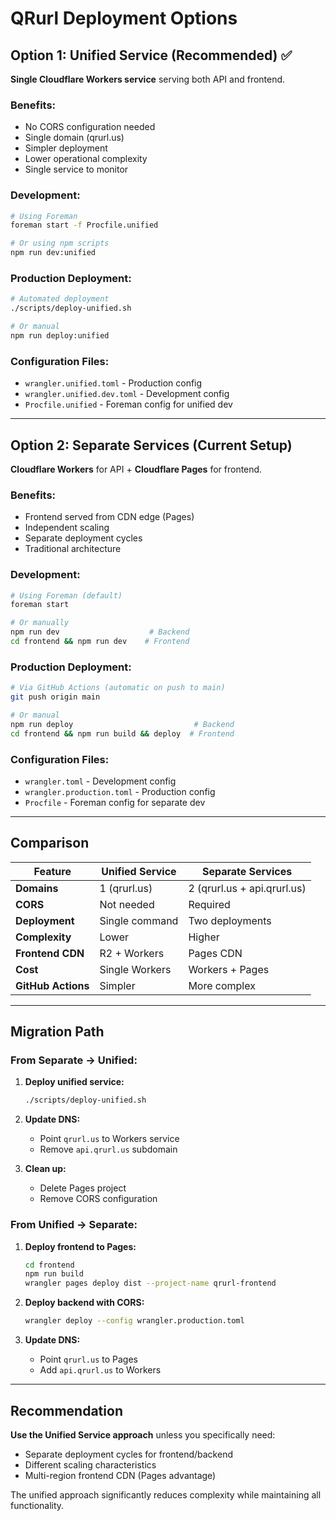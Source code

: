 # QRurl Deployment Options

## Option 1: Unified Service (Recommended) ✅

**Single Cloudflare Workers service** serving both API and frontend.

### Benefits:
- No CORS configuration needed
- Single domain (qrurl.us)
- Simpler deployment
- Lower operational complexity
- Single service to monitor

### Development:
```bash
# Using Foreman
foreman start -f Procfile.unified

# Or using npm scripts
npm run dev:unified
```

### Production Deployment:
```bash
# Automated deployment
./scripts/deploy-unified.sh

# Or manual
npm run deploy:unified
```

### Configuration Files:
- `wrangler.unified.toml` - Production config
- `wrangler.unified.dev.toml` - Development config
- `Procfile.unified` - Foreman config for unified dev

---

## Option 2: Separate Services (Current Setup)

**Cloudflare Workers** for API + **Cloudflare Pages** for frontend.

### Benefits:
- Frontend served from CDN edge (Pages)
- Independent scaling
- Separate deployment cycles
- Traditional architecture

### Development:
```bash
# Using Foreman (default)
foreman start

# Or manually
npm run dev                    # Backend
cd frontend && npm run dev    # Frontend
```

### Production Deployment:
```bash
# Via GitHub Actions (automatic on push to main)
git push origin main

# Or manual
npm run deploy                           # Backend
cd frontend && npm run build && deploy  # Frontend
```

### Configuration Files:
- `wrangler.toml` - Development config
- `wrangler.production.toml` - Production config
- `Procfile` - Foreman config for separate dev

---

## Comparison

| Feature | Unified Service | Separate Services |
|---------|----------------|-------------------|
| **Domains** | 1 (qrurl.us) | 2 (qrurl.us + api.qrurl.us) |
| **CORS** | Not needed | Required |
| **Deployment** | Single command | Two deployments |
| **Complexity** | Lower | Higher |
| **Frontend CDN** | R2 + Workers | Pages CDN |
| **Cost** | Single Workers | Workers + Pages |
| **GitHub Actions** | Simpler | More complex |

---

## Migration Path

### From Separate → Unified:

1. **Deploy unified service:**
   ```bash
   ./scripts/deploy-unified.sh
   ```

2. **Update DNS:**
   - Point `qrurl.us` to Workers service
   - Remove `api.qrurl.us` subdomain

3. **Clean up:**
   - Delete Pages project
   - Remove CORS configuration

### From Unified → Separate:

1. **Deploy frontend to Pages:**
   ```bash
   cd frontend
   npm run build
   wrangler pages deploy dist --project-name qrurl-frontend
   ```

2. **Deploy backend with CORS:**
   ```bash
   wrangler deploy --config wrangler.production.toml
   ```

3. **Update DNS:**
   - Point `qrurl.us` to Pages
   - Add `api.qrurl.us` to Workers

---

## Recommendation

**Use the Unified Service approach** unless you specifically need:
- Separate deployment cycles for frontend/backend
- Different scaling characteristics
- Multi-region frontend CDN (Pages advantage)

The unified approach significantly reduces complexity while maintaining all functionality.